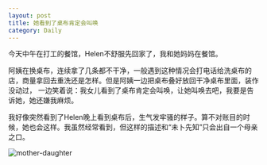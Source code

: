 ```yaml
---
layout: post
title: 她看到了桌布肯定会叫唤
category: Daily 
---
```


今天中午在打工的餐馆，Helen不舒服先回家了，我和她妈妈在餐馆。  

阿姨在换桌布，连续拿了几条都不干净，一般遇到这种情况会打电话给洗桌布的店，商量拿回去重洗还是怎样。但是阿姨一边把桌布叠好放回干净桌布里面，装作没动过，
一边笑着说：我女儿看到了桌布肯定会叫唤，让她叫唤去吧，我要是告诉她，她还嫌我麻烦。  

我好像突然看到了Helen晚上看到桌布后，生气发牢骚的样子。算不对账目的时候，她也会这样。我虽然经常看到，但这样的描述和“未卜先知”只会出自一个母亲之口。  

![mother-daughter]({{site.baseurl}}/images/20170831-mother-daughter.jpeg)
